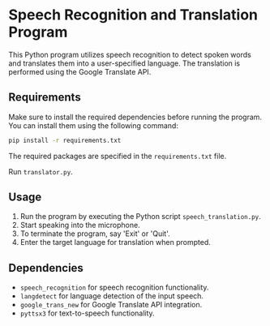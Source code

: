 # Speech Recognition and Translation Program

This Python program utilizes speech recognition to detect spoken words and translates them into a user-specified language. The translation is performed using the Google Translate API.

## Requirements

Make sure to install the required dependencies before running the program. You can install them using the following command:

```bash
pip install -r requirements.txt
```

The required packages are specified in the `requirements.txt` file.

Run `translator.py`.

## Usage

1. Run the program by executing the Python script `speech_translation.py`.
2. Start speaking into the microphone.
3. To terminate the program, say 'Exit' or 'Quit'.
4. Enter the target language for translation when prompted.

## Dependencies

- `speech_recognition` for speech recognition functionality.
- `langdetect` for language detection of the input speech.
- `google_trans_new` for Google Translate API integration.
- `pyttsx3` for text-to-speech functionality.
